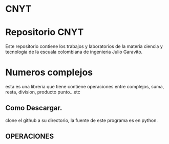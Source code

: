 # CNYT
# Repositorio CNYT

Este repositorio contiene los trabajos y laboratorios de la materia ciencia y  tecnologia  de la escuala colombiana de ingenieria Julio Garavito.


# Numeros complejos

esta es una libreria que tiene contiene operaciones entre complejos, suma, resta, division, producto punto...etc


## Como Descargar.
clone el github a su directorio, la fuente de este programa es en python.

## OPERACIONES

